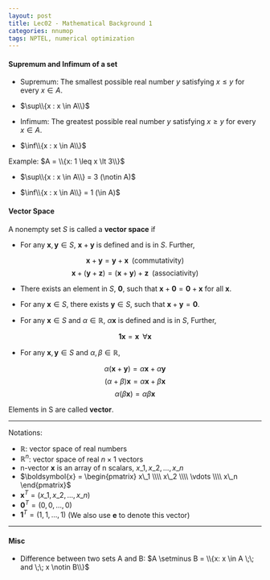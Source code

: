 ```yaml
---
layout: post
title: Lec02 - Mathematical Background 1
categories: nnumop
tags: NPTEL, numerical optimization
---
```


#### Supremum and Infimum of a set

* Supremum: The smallest possible real number $y$ satisfying $x \leq y$ for every $x \in A$.
 * $\sup\\{x : x \in A\\}$

* Infimum: The greatest possible real number $y$ satisfying $x \geq y$ for every $x \in A$.
 * $\inf\\{x : x \in A\\}$

Example: $A = \\{x: 1 \leq x \lt 3\\}$

* $\sup\\{x : x \in A\\} = 3 (\notin A)$

* $\inf\\{x : x \in A\\} = 1 (\in A)$

#### Vector Space

A nonempty set $S$ is called a **vector space** if

* For any $\boldsymbol{x}, \boldsymbol{y} \in S$, $\boldsymbol{x} + \boldsymbol{y}$ is defined and is in $S$. Further,

$$\boldsymbol{x} + \boldsymbol{y} = \boldsymbol{y} + \boldsymbol{x} \;\; \text{(commutativity)}$$
$$\boldsymbol{x} + (\boldsymbol{y} + \boldsymbol{z}) = (\boldsymbol{x} + \boldsymbol{y}) + \boldsymbol{z} \;\; \text{(associativity)}$$

* There exists an element in $S$, $\boldsymbol{0}$, such that $\boldsymbol{x} + \boldsymbol{0} = \boldsymbol{0} + \boldsymbol{x}$ for all $\boldsymbol{x}$.

* For any $\boldsymbol{x} \in S$, there exists $\boldsymbol{y} \in S$, such that $\boldsymbol{x} + \boldsymbol{y} = \boldsymbol{0}$.

* For any $\boldsymbol{x} \in S$ and $\alpha \in \mathbb{R}$, $\alpha \boldsymbol{x}$ is defined and is in $S$, Further,

$$\boldsymbol{1}\boldsymbol{x} = \boldsymbol{x} \;\; \forall \boldsymbol{x}$$

* For any $\boldsymbol{x}, \boldsymbol{y} \in S$ and $\alpha, \beta \in \mathbb{R}$,

$$\alpha(\boldsymbol{x} + \boldsymbol{y}) = \alpha \boldsymbol{x} + \alpha \boldsymbol{y}$$
$$(\alpha + \beta)\boldsymbol{x} = \alpha \boldsymbol{x} + \beta \boldsymbol{x}$$
$$\alpha(\beta \boldsymbol{x}) = \alpha \beta \boldsymbol{x}$$

Elements in S are called **vector**.

-----------------------

Notations:

* $\mathbb{R}$: vector space of real numbers
* $\mathbb{R}^n$: vector space of real $n \times 1$ vectors
* n-vector $\boldsymbol{x}$ is an array of n scalars, $x\_1, x\_2, ..., x\_n$
* $\boldsymbol{x} = \begin{pmatrix} x\_1 \\\\ x\_2 \\\\ \vdots \\\\ x\_n \end{pmatrix}$
* $\boldsymbol{x}^T = (x\_1, x\_2, ..., x\_n)$
* $\boldsymbol{0}^T = (0, 0, ..., 0)$
* $\boldsymbol{1}^T = (1, 1, ..., 1)$ (We also use $\boldsymbol{e}$ to denote this vector)

-----------------------

#### Misc

* Difference between two sets A and B: $A \setminus B = \\{x: x \in A \;\; and \;\; x \notin B\\}$

